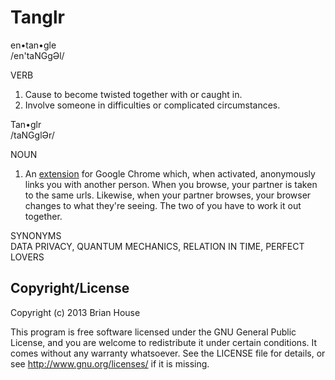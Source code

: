 Tanglr
======

en•tan•gle  
/en'taNGgƏl/  

VERB  
1. Cause to become twisted together with or caught in.  
2. Involve someone in difficulties or complicated circumstances.  


Tan•glr  
/taNGglƏr/  

NOUN  
1. An [extension](https://chrome.google.com/webstore/detail/tanglr/anhpnanphhhphafiblilbggemelijnpn) for Google Chrome which, when activated, anonymously links you with another person. When you browse, your partner is taken to the same urls. Likewise, when your partner browses, your browser changes to what they're seeing. The two of you have to work it out together.


SYNONYMS  
DATA PRIVACY, QUANTUM MECHANICS, RELATION IN TIME, PERFECT LOVERS 



Copyright/License
-----------------

Copyright (c) 2013 Brian House

This program is free software licensed under the GNU General Public License, and you are welcome to redistribute it under certain conditions. It comes without any warranty whatsoever. See the LICENSE file for details, or see <http://www.gnu.org/licenses/> if it is missing.
